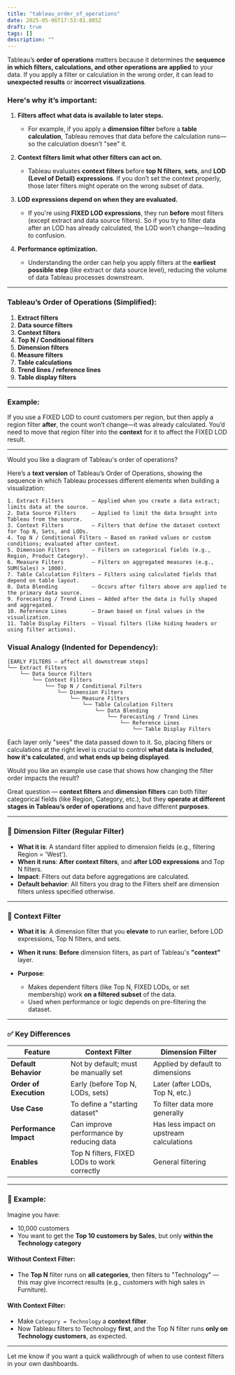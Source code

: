 ```yaml
---
title: "tableau_order_of_operations"
date: 2025-05-06T17:53:01.885Z
draft: true
tags: []
description: ""
---
```


Tableau’s **order of operations** matters because it determines the **sequence in which filters, calculations, and other operations are applied** to your data. If you apply a filter or calculation in the wrong order, it can lead to **unexpected results** or **incorrect visualizations**.

### Here's why it’s important:

1. **Filters affect what data is available to later steps.**

   * For example, if you apply a **dimension filter** before a **table calculation**, Tableau removes that data before the calculation runs—so the calculation doesn’t "see" it.

2. **Context filters limit what other filters can act on.**

   * Tableau evaluates **context filters** before **top N filters**, **sets**, and **LOD (Level of Detail) expressions**. If you don’t set the context properly, those later filters might operate on the wrong subset of data.

3. **LOD expressions depend on when they are evaluated.**

   * If you're using **FIXED LOD expressions**, they run **before** most filters (except extract and data source filters). So if you try to filter data after an LOD has already calculated, the LOD won’t change—leading to confusion.

4. **Performance optimization.**

   * Understanding the order can help you apply filters at the **earliest possible step** (like extract or data source level), reducing the volume of data Tableau processes downstream.

---

### Tableau’s Order of Operations (Simplified):

1. **Extract filters**
2. **Data source filters**
3. **Context filters**
4. **Top N / Conditional filters**
5. **Dimension filters**
6. **Measure filters**
7. **Table calculations**
8. **Trend lines / reference lines**
9. **Table display filters**

---

### Example:

If you use a FIXED LOD to count customers per region, but then apply a region filter **after**, the count won’t change—it was already calculated. You’d need to move that region filter into the **context** for it to affect the FIXED LOD result.

---

Would you like a diagram of Tableau's order of operations?

Here’s a **text version** of Tableau’s Order of Operations, showing the sequence in which Tableau processes different elements when building a visualization:

```
1. Extract Filters         – Applied when you create a data extract; limits data at the source.
2. Data Source Filters     – Applied to limit the data brought into Tableau from the source.
3. Context Filters         – Filters that define the dataset context for Top N, Sets, and LODs.
4. Top N / Conditional Filters – Based on ranked values or custom conditions; evaluated after context.
5. Dimension Filters       – Filters on categorical fields (e.g., Region, Product Category).
6. Measure Filters         – Filters on aggregated measures (e.g., SUM(Sales) > 1000).
7. Table Calculation Filters – Filters using calculated fields that depend on table layout.
8. Data Blending           – Occurs after filters above are applied to the primary data source.
9. Forecasting / Trend Lines – Added after the data is fully shaped and aggregated.
10. Reference Lines        – Drawn based on final values in the visualization.
11. Table Display Filters  – Visual filters (like hiding headers or using filter actions).
```

### Visual Analogy (Indented for Dependency):

```
[EARLY FILTERS – affect all downstream steps]
└── Extract Filters
    └── Data Source Filters
        └── Context Filters
            └── Top N / Conditional Filters
                └── Dimension Filters
                    └── Measure Filters
                        └── Table Calculation Filters
                            └── Data Blending
                                └── Forecasting / Trend Lines
                                    └── Reference Lines
                                        └── Table Display Filters
```

Each layer only "sees" the data passed down to it. So, placing filters or calculations at the right level is crucial to control **what data is included**, **how it's calculated**, and **what ends up being displayed**.

Would you like an example use case that shows how changing the filter order impacts the result?

Great question — **context filters** and **dimension filters** can both filter categorical fields (like Region, Category, etc.), but they **operate at different stages in Tableau’s order of operations** and have different **purposes**.

---

### 🔹 **Dimension Filter** (Regular Filter)

* **What it is**: A standard filter applied to dimension fields (e.g., filtering Region = 'West').
* **When it runs**: **After context filters**, and **after LOD expressions** and Top N filters.
* **Impact**: Filters out data before aggregations are calculated.
* **Default behavior**: All filters you drag to the Filters shelf are dimension filters unless specified otherwise.

---

### 🔸 **Context Filter**

* **What it is**: A dimension filter that you **elevate** to run earlier, before LOD expressions, Top N filters, and sets.
* **When it runs**: **Before** dimension filters, as part of Tableau's **"context"** layer.
* **Purpose**:

  * Makes dependent filters (like Top N, FIXED LODs, or set membership) work **on a filtered subset** of the data.
  * Used when performance or logic depends on pre-filtering the dataset.

---

### ✅ **Key Differences**

| Feature                | Context Filter                              | Dimension Filter                         |
| ---------------------- | ------------------------------------------- | ---------------------------------------- |
| **Default Behavior**   | Not by default; must be manually set        | Applied by default to dimensions         |
| **Order of Execution** | Early (before Top N, LODs, sets)            | Later (after LODs, Top N, etc.)          |
| **Use Case**           | To define a "starting dataset"              | To filter data more generally            |
| **Performance Impact** | Can improve performance by reducing data    | Has less impact on upstream calculations |
| **Enables**            | Top N filters, FIXED LODs to work correctly | General filtering                        |

---

### 🧠 Example:

Imagine you have:

* 10,000 customers
* You want to get the **Top 10 customers by Sales**, but only **within the Technology category**

#### Without Context Filter:

* The **Top N** filter runs on **all categories**, then filters to "Technology" — this may give incorrect results (e.g., customers with high sales in Furniture).

#### With Context Filter:

* Make `Category = Technology` a **context filter**.
* Now Tableau filters to Technology **first**, and the Top N filter runs **only on Technology customers**, as expected.

---

Let me know if you want a quick walkthrough of when to use context filters in your own dashboards.
